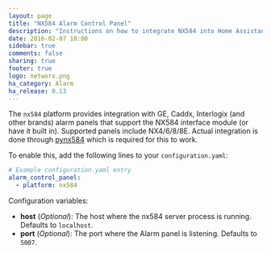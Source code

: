 ```yaml
---
layout: page
title: "NX584 Alarm Control Panel"
description: "Instructions on how to integrate NX584 into Home Assistant."
date: 2016-02-07 10:00
sidebar: true
comments: false
sharing: true
footer: true
logo: networx.png
ha_category: Alarm
ha_release: 0.13
---
```


The `nx584` platform provides integration with GE, Caddx, Interlogix (and other brands) alarm panels that support the NX584 interface module (or have it built in). Supported panels include NX4/6/8/8E. Actual integration is done through [pynx584](http://github.com/kk7ds/pynx584) which is required for this to work.

To enable this, add the following lines to your `configuration.yaml`:

```yaml
# Example configuration.yaml entry
alarm_control_panel:
  - platform: nx584
```

Configuration variables:

- **host** (*Optional*): The host where the nx584 server process is running. Defaults to `localhost`.
- **port** (*Optional*): The port where the Alarm panel is listening. Defaults to `5007`.

